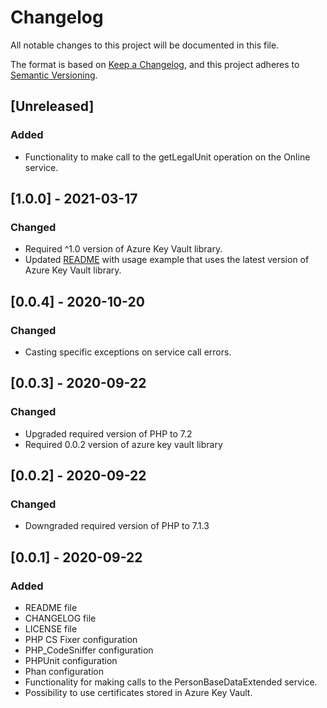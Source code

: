 # Changelog
All notable changes to this project will be documented in this file.

The format is based on [Keep a Changelog](https://keepachangelog.com/en/1.0.0/),
and this project adheres to [Semantic Versioning](https://semver.org/spec/v2.0.0.html).

## [Unreleased]

### Added
- Functionality to make call to the getLegalUnit operation on the Online service.

## [1.0.0] - 2021-03-17
### Changed
- Required ^1.0 version of Azure Key Vault library.
- Updated [README](README.md) with usage example that uses the latest version of Azure Key Vault library.

## [0.0.4] - 2020-10-20
### Changed
- Casting specific exceptions on service call errors.

## [0.0.3] - 2020-09-22
### Changed
- Upgraded required version of PHP to 7.2
- Required 0.0.2 version of azure key vault library

## [0.0.2] - 2020-09-22
### Changed
- Downgraded required version of PHP to 7.1.3

## [0.0.1] - 2020-09-22
### Added
- README file
- CHANGELOG file
- LICENSE file
- PHP CS Fixer configuration
- PHP_CodeSniffer configuration
- PHPUnit configuration
- Phan configuration
- Functionality for making calls to the PersonBaseDataExtended service.
- Possibility to use certificates stored in Azure Key Vault.
